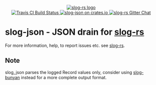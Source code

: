 <p align="center">

  <a href="https://github.com/slog-rs/slog">
  <img src="https://cdn.rawgit.com/slog-rs/misc/master/media/slog.svg" alt="slog-rs logo">
  </a>
  <br>

  <a href="https://travis-ci.org/slog-rs/json">
      <img src="https://img.shields.io/travis/slog-rs/json/master.svg" alt="Travis CI Build Status">
  </a>

  <a href="https://crates.io/crates/slog-json">
      <img src="https://img.shields.io/crates/d/slog-json.svg" alt="slog-json on crates.io">
  </a>

  <a href="https://gitter.im/slog-rs/slog">
      <img src="https://img.shields.io/gitter/room/slog-rs/slog.svg" alt="slog-rs Gitter Chat">
  </a>
</p>

# slog-json - JSON drain for [slog-rs]

For more information, help, to report issues etc. see [slog-rs][slog-rs].

 ## Note
 
 slog_json parses the logged Record values only, consider using [slog-bunyan][bunyan] instead for a more complete output format.

[slog-rs]: //github.com/slog-rs/slog
[bunyan]: //github.com/slog-rs/bunyan
 
